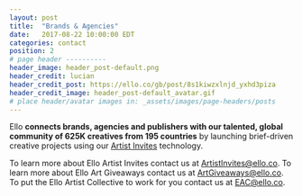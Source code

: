 ```yaml
---
layout: post
title:  "Brands & Agencies"
date:   2017-08-22 10:00:00 EDT
categories: contact
position: 2
# page header ----------
header_image: header_post-default.png
header_credit: lucian
header_credit_post: https://ello.co/gb/post/8s1kiwzxlnjd_yxhd3piza
header_credit_image: header_post-default_avatar.gif
# place header/avatar images in: _assets/images/page-headers/posts
---
```


Ello **connects brands, agencies and publishers with our talented, global community of 625K creatives from 195 countries** by launching brief-driven creative projects using our [Artist Invites](https://ello.co/artist-invites) technology.

To learn more about Ello Artist Invites contact us at ArtistInvites@ello.co.
To learn more about Ello Art Giveaways contact us at ArtGiveaways@ello.co.
To put the Ello Artist Collective to work for you contact us at EAC@ello.co.
